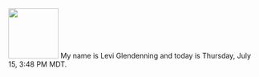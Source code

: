 <img src="https://www.planetware.com/wpimages/2020/02/colorado-denver-to-boulder-best-ways-to-get-there-by-car.jpg" width="100" length="3000"/>
My name is Levi Glendenning  and today is Thursday, July 15, 3:48 PM MDT.
